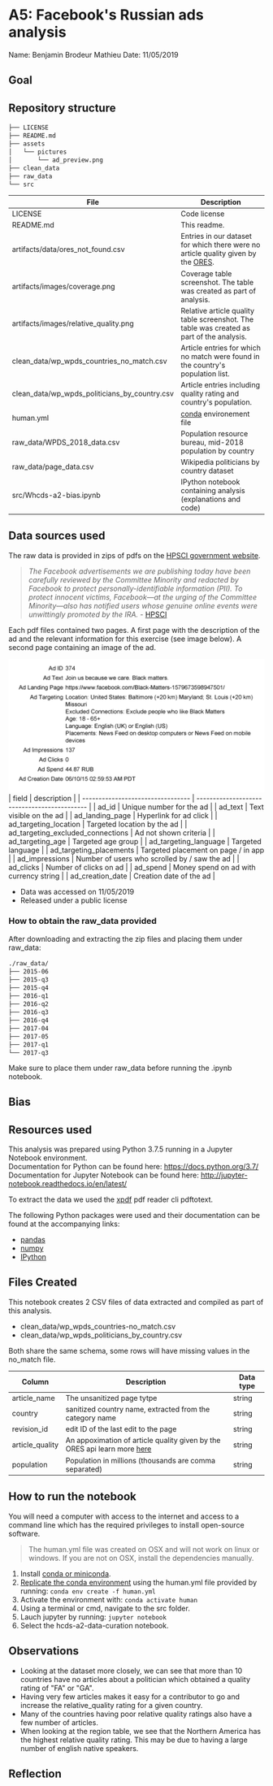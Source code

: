 # A5: Facebook's Russian ads analysis

Name: Benjamin Brodeur Mathieu
Date: 11/05/2019

## Goal


## Repository structure
```
├── LICENSE
├── README.md
├── assets
│   └── pictures
│       └── ad_preview.png
├── clean_data
├── raw_data
└── src
```

| File                                          | Description                                                                                                              |
| --------------------------------------------- | ------------------------------------------------------------------------------------------------------------------------ |
| LICENSE                                       | Code license                                                                                                             |
| README.md                                     | This readme.                                                                                                             |
| artifacts/data/ores_not_found.csv             | Entries in our dataset for which there were no article quality given by the [ORES](https://www.mediawiki.org/wiki/ORES). |
| artifacts/images/coverage.png                 | Coverage table screenshot. The table was created as part of analysis.                                                    |
| artifacts/images/relative_quality.png         | Relative article quality table screenshot. The table was created as part of the analysis.                                |
| clean_data/wp_wpds_countries_no_match.csv     | Article entries for which no match were found in the country's population list.                                          |
| clean_data/wp_wpds_politicians_by_country.csv | Article entries including quality rating and country's population.                                                       |
| human.yml                                     | [conda](https://docs.conda.io/en/latest/) environement file                                                              |
| raw_data/WPDS_2018_data.csv                   | Population resource bureau, mid-2018 population by country                                                               |
| raw_data/page_data.csv                        | Wikipedia politicians by country dataset                                                                                 |
| src/Whcds-a2-bias.ipynb                       | IPython notebook containing analysis (explanations and code)                                                             |

## Data sources used

The raw data is provided in zips of pdfs on the [HPSCI government website](https://intelligence.house.gov/social-media-content/social-media-advertisements.htm). 

> *The Facebook advertisements we are publishing today have been carefully reviewed by the Committee Minority and redacted by Facebook to protect personally-identifiable information (PII). To protect innocent victims, Facebook—at the urging of the Committee Minority—also has notified users whose genuine online events were unwittingly promoted by the IRA.* - [HPSCI](https://intelligence.house.gov/social-media-content/)

Each pdf files contained two pages. A first page with the description of the ad and the relevant information for this exercise (see image below). A second page containing an image of the ad.

![Russian ad description](./assets/pictures/ad_preview.png)
| field                             | description                                  |
| --------------------------------- | -------------------------------------------- |
| ad_id                             | Unique number for the ad                     |
| ad_text                           | Text visible on the ad                       |
| ad_landing_page                   | Hyperlink for ad click                       |
| ad_targeting_location             | Targeted location by the ad                  |
| ad_targeting_excluded_connections | Ad not shown criteria                        |
| ad_targeting_age                  | Targeted age group                           |
| ad_targeting_language             | Targeted language                            |
| ad_targeting_placements           | Targeted placement on page / in app          |
| ad_impressions                    | Number of users who scrolled by / saw the ad |
| ad_clicks                         | Number of clicks on ad                       |
| ad_spend                          | Money spend on ad with currency string       |
| ad_creation_date                  | Creation date of the ad                      |


* Data was accessed on 11/05/2019
* Released under a public license

### How to obtain the raw_data provided

After downloading and extracting the zip files and placing them under raw_data:

```
./raw_data/
├── 2015-06
├── 2015-q3
├── 2015-q4
├── 2016-q1
├── 2016-q2
├── 2016-q3
├── 2016-q4
├── 2017-04
├── 2017-05
├── 2017-q1
└── 2017-q3
```

Make sure to place them under raw_data before running the .ipynb notebook.

## Bias


## Resources used
This analysis was prepared using Python 3.7.5 running in a Jupyter Notebook environment.  
Documentation for Python can be found here: https://docs.python.org/3.7/  
Documentation for Jupyter Notebook can be found here: http://jupyter-notebook.readthedocs.io/en/latest/  

To extract the data we used the [xpdf](http://www.xpdfreader.com/about.html) pdf reader cli pdftotext.

The following Python packages were used and their documentation can be found at the accompanying links:

* [pandas](https://pandas.pydata.org/)
* [numpy](https://numpy.org/)
* [IPython](https://ipython.org/)

## Files Created
This notebook creates 2 CSV files of data extracted and compiled as part of this analysis.

* clean_data/wp_wpds_countries-no_match.csv 
* clean_data/wp_wpds_politicians_by_country.csv

Both share the same schema, some rows will have missing values in the no_match file.

| Column          | Description                                                                                                   | Data type |
| --------------- | ------------------------------------------------------------------------------------------------------------- | --------- |
| article_name    | The unsanitized page tytpe                                                                                    | string    |
| country         | sanitized country name, extracted from the category name                                                      | string    |
| revision_id     | edit ID of the last edit to the page                                                                          | string    |
| article_quality | An appoximation of article quality given by the ORES api learn more [here](https://github.com/wikimedia/ores) | string    |
| population      | Population in millions (thousands are comma separated)                                                        | string    |

## How to run the notebook

You will need a computer with access to the internet and access to a command line which has the required privileges to install open-source software.

> The human.yml file was created on OSX and will not work on linux or windows. If you are not on OSX, install the dependencies manually.

1. Install [conda or miniconda](https://docs.conda.io/projects/conda/en/latest/user-guide/install/).
2. [Replicate the conda environment](https://docs.conda.io/projects/conda/en/latest/user-guide/tasks/manage-environments.html#creating-an-environment-from-an-environment-yml-file) using the human.yml file provided by running: `conda env create -f human.yml`
3. Activate the environment with: `conda activate human`
4. Using a terminal or cmd, navigate to the src folder.
5. Lauch jupyter by running: `jupyter notebook`
6. Select the hcds-a2-data-curation notebook.

## Observations

* Looking at the dataset more closely, we can see that more than 10 countries have no articles about a politician which obtained a quality rating of "FA" or "GA".
* Having very few articles makes it easy for a contributor to go and increase the relative_quality rating for a given country.
* Many of the countries having poor relative quality ratings also have a few number of articles.
* When looking at the region table, we see that the Northern America has the highest relative quality rating. This may be due to having a large number of english native speakers.

## Reflection
